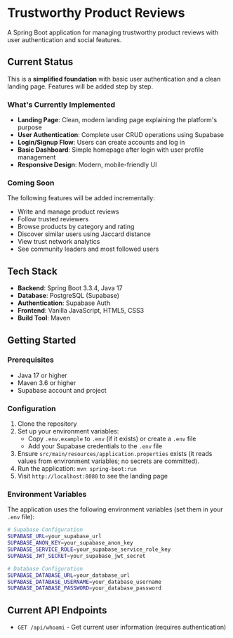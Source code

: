# Trustworthy Product Reviews

A Spring Boot application for managing trustworthy product reviews with user authentication and social features.

## Current Status

This is a **simplified foundation** with basic user authentication and a clean landing page. Features will be added step by step.

### What's Currently Implemented

- **Landing Page**: Clean, modern landing page explaining the platform's purpose
- **User Authentication**: Complete user CRUD operations using Supabase
- **Login/Signup Flow**: Users can create accounts and log in
- **Basic Dashboard**: Simple homepage after login with user profile management
- **Responsive Design**: Modern, mobile-friendly UI

### Coming Soon

The following features will be added incrementally:

- Write and manage product reviews
- Follow trusted reviewers  
- Browse products by category and rating
- Discover similar users using Jaccard distance
- View trust network analytics
- See community leaders and most followed users

## Tech Stack

- **Backend**: Spring Boot 3.3.4, Java 17
- **Database**: PostgreSQL (Supabase)
- **Authentication**: Supabase Auth
- **Frontend**: Vanilla JavaScript, HTML5, CSS3
- **Build Tool**: Maven

## Getting Started

### Prerequisites

- Java 17 or higher
- Maven 3.6 or higher
- Supabase account and project

### Configuration

1. Clone the repository
2. Set up your environment variables:
   - Copy `.env.example` to `.env` (if it exists) or create a `.env` file
   - Add your Supabase credentials to the `.env` file
3. Ensure `src/main/resources/application.properties` exists (it reads values from environment variables; no secrets are committed).
4. Run the application: `mvn spring-boot:run`
5. Visit `http://localhost:8080` to see the landing page

### Environment Variables

The application uses the following environment variables (set them in your `.env` file):

```bash
# Supabase Configuration
SUPABASE_URL=your_supabase_url
SUPABASE_ANON_KEY=your_supabase_anon_key
SUPABASE_SERVICE_ROLE=your_supabase_service_role_key
SUPABASE_JWT_SECRET=your_supabase_jwt_secret

# Database Configuration
SUPABASE_DATABASE_URL=your_database_url
SUPABASE_DATABASE_USERNAME=your_database_username
SUPABASE_DATABASE_PASSWORD=your_database_password
```

## Current API Endpoints

- `GET /api/whoami` - Get current user information (requires authentication)
